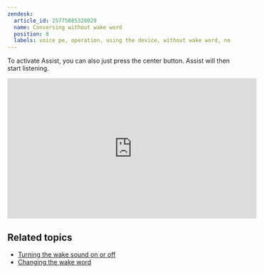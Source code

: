 ```yaml
---
zendesk:
  article_id: 25775805328029
  name: Conversing without wake word
  position: 8
  labels: voice pe, operation, using the device, without wake word, no wake word
---
```


To activate Assist, you can also just press the center button. Assist will then start listening.

  <div class='videoWrapper'>
    <iframe width="560" height="315" src="https://www.youtube.com/embed/e1f-lBJRgyo" videotitle="Stopping the timer on Home Assistant Voice Preview Edition" frameborder="0" allow="accelerometer; autoplay; encrypted-media; gyroscope; picture-in-picture" controls>
    </iframe>
  </div>

## Related topics

- [Turning the wake sound on or off](/hc/en-us/articles/25774481113629)
- [Changing the wake word](/hc/en-us/articles/25775743017629)
